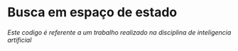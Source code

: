 # Busca em espaço de estado

###### Este codigo é referente a um trabalho realizado na disciplina de inteligencia artificial
